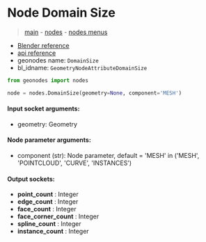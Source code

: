 # Node Domain Size

> [main](../structure.md) - [nodes](nodes.md) - [nodes menus](nodes_menus.md)

- [Blender reference](https://docs.blender.org/manual/en/latest/modeling/geometry_nodes/attribute/domain_size.html)
- [api reference](https://docs.blender.org/api/current/bpy.types.GeometryNodeAttributeDomainSize.html)
- geonodes name: `DomainSize`
- bl_idname: `GeometryNodeAttributeDomainSize`

```python
from geonodes import nodes

node = nodes.DomainSize(geometry=None, component='MESH')
```

#### Input socket arguments:

- geometry: Geometry

#### Node parameter arguments:

- component (str): Node parameter, default = 'MESH' in ('MESH', 'POINTCLOUD', 'CURVE', 'INSTANCES')

#### Output sockets:

- **point_count** : Integer
- **edge_count** : Integer
- **face_count** : Integer
- **face_corner_count** : Integer
- **spline_count** : Integer
- **instance_count** : Integer

